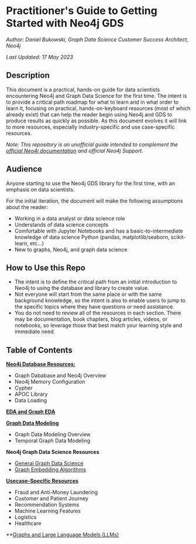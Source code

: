 # Practitioner's Guide to Getting Started with Neo4j GDS
*Author: Daniel Bukowski, Graph Data Science Customer Success Architect, Neo4j*

*Last Updated: 17 May 2023*


## Description
This document is a practical, hands-on guide for data scientists encountering Neo4j and Graph Data Science for the first time. 
The intent is to provide a critical path roadmap for what to learn and in what order to learn it, focusing on practical, hands-on-keyboard resources (most of which already exist) that can help the reader begin using Neo4j and GDS to produce results as quickly as possible. 
As this document evolves it will link to more resources, especially industry-specific and use case-specific resources. 

*Note: This repository is an unofficial guide intended to complement the [official Neo4j documentation](https://neo4j.com/docs/) and official Neo4j Support.*

## Audience
Anyone starting to use the Neo4j GDS library for the first time, with an emphasis on data scientists.

For the initial iteration, the document will make the following assumptions about the reader:
* Working in a data analyst or data science role
* Understands of data science concepts 
* Comfortable with Jupyter Notebooks and has a basic-to-intermediate knowledge of data science Python (pandas, matplotlib/seaborn, scikit-learn, etc…) 
* New to graphs, Neo4j, and graph data science 

## How to Use this Repo
* The intent is to define the critical path from an initial introduction to Neo4j to using the database and library to create value. 
* Not everyone will start from the same place or with the same background knowledge, so the intent is also to enable users to jump to the specific topics where they have questions or need assistance. 
* You do not need to review all of the resources in each section. There may be documentation, book chapters, blog articles, videos, or notebooks, so leverage those that best match your learning style and immediate need. 

## Table of Contents
**[Neo4j Database Resources:](https://github.com/danb-neo4j/gds-guide/blob/main/neo4j-resources.md)** 
* Graph Dababase and Neo4j Overview
* Neo4j Memory Configuration
* Cypher
* APOC Library
* Data Loading

**[EDA and Graph EDA](https://github.com/danb-neo4j/gds-guide/blob/main/graph-eda.md)**

**[Graph Data Modeling](https://github.com/danb-neo4j/gds-guide/blob/main/graph-data-modeling.md)**
* Graph Data Modeling Overview
* Temporal Graph Data Modeling

**Neo4j Graph Data Science Resources**
* [General Graph Data Science](https://github.com/danb-neo4j/gds-guide/blob/main/gds-resources.md)
* [Graph Embedding Algorithms](https://github.com/danb-neo4j/gds-guide/blob/main/graph-embeddings.md)

**[Usecase-Specific Resources](https://github.com/danb-neo4j/gds-guide/blob/main/usecase-specific.md)**
* Fraud and Anti-Money Laundering
* Customer and Patient Journey
* Recommendation Systems
* Machine Learning Features
* Logistics
* Healthcare

**[Graphs and Large Language Models (LLMs)](https://github.com/danb-neo4j/gds-guide/blob/main/graphs-llms.md)
